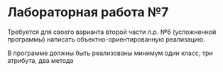 # Лабораторная работа №7

Требуется для своего варианта второй части л.р. №6 (усложненной программы) написать объектно-ориентированную реализацию.

В программе должны быть реализованы минимум один класс, три атрибута, два метода
